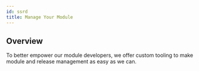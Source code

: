 ```yaml
---
id: ssrd
title: Manage Your Module
---
```


## Overview

To better empower our module developers, we offer custom tooling to make module and release management as easy as we can.